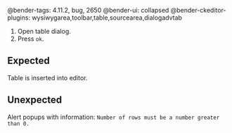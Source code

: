 @bender-tags: 4.11.2, bug, 2650
@bender-ui: collapsed
@bender-ckeditor-plugins: wysiwygarea,toolbar,table,sourcearea,dialogadvtab

1. Open table dialog.
2. Press `ok`.

## Expected

Table is inserted into editor.

## Unexpected

Alert popups with information:
`Number of rows must be a number greater than 0.`

